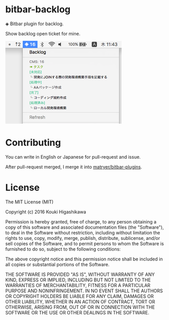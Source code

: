 # bitbar-backlog

◈ Bitbar plugin for backlog.

Show backlog open ticket for mine.

![preview](https://raw.githubusercontent.com/hikouki/bitbar-backlog/master/preview.png)

# Contributing

You can write in English or Japanese for pull-request and issue.

After pull-request merged, I merge it into [matryer/bitbar-plugins](https://github.com/matryer/bitbar-plugins).

# License

The MIT License (MIT)

Copyright (c) 2016 Kouki Higashikawa

Permission is hereby granted, free of charge, to any person obtaining a copy
of this software and associated documentation files (the "Software"), to deal
in the Software without restriction, including without limitation the rights
to use, copy, modify, merge, publish, distribute, sublicense, and/or sell
copies of the Software, and to permit persons to whom the Software is
furnished to do so, subject to the following conditions:

The above copyright notice and this permission notice shall be included in all
copies or substantial portions of the Software.

THE SOFTWARE IS PROVIDED "AS IS", WITHOUT WARRANTY OF ANY KIND, EXPRESS OR
IMPLIED, INCLUDING BUT NOT LIMITED TO THE WARRANTIES OF MERCHANTABILITY,
FITNESS FOR A PARTICULAR PURPOSE AND NONINFRINGEMENT. IN NO EVENT SHALL THE
AUTHORS OR COPYRIGHT HOLDERS BE LIABLE FOR ANY CLAIM, DAMAGES OR OTHER
LIABILITY, WHETHER IN AN ACTION OF CONTRACT, TORT OR OTHERWISE, ARISING FROM,
OUT OF OR IN CONNECTION WITH THE SOFTWARE OR THE USE OR OTHER DEALINGS IN THE
SOFTWARE.
